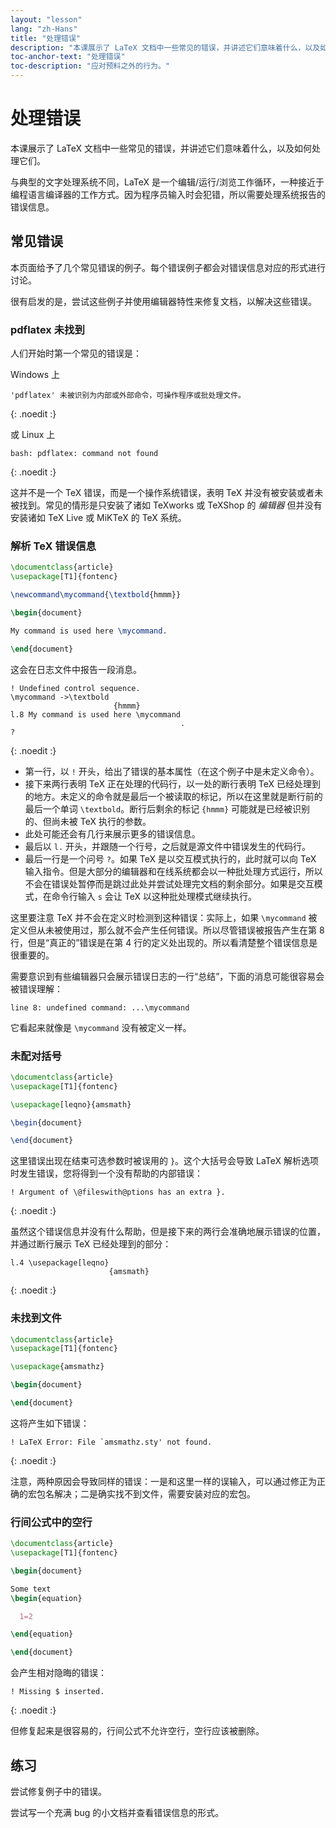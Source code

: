 ```yaml
---
layout: "lesson"
lang: "zh-Hans"
title: "处理错误"
description: "本课展示了 LaTeX 文档中一些常见的错误，并讲述它们意味着什么，以及如何处理它们。"
toc-anchor-text: "处理错误"
toc-description: "应对预料之外的行为。"
---
```


# 处理错误

<span
  class="summary">本课展示了 LaTeX 文档中一些常见的错误，并讲述它们意味着什么，以及如何处理它们。</span>

与典型的文字处理系统不同，LaTeX 是一个编辑/运行/浏览工作循环，一种接近于编程语言编译器的工作方式。因为程序员输入时会犯错，所以需要处理系统报告的错误信息。

## 常见错误

本页面给予了几个常见错误的例子。每个错误例子都会对错误信息对应的形式进行讨论。

很有启发的是，尝试这些例子并使用编辑器特性来修复文档，以解决这些错误。

### pdflatex 未找到

人们开始时第一个常见的错误是：

Windows 上

```
'pdflatex' 未被识别为内部或外部命令，可操作程序或批处理文件。

```
{: .noedit :}

或 Linux 上

```
bash: pdflatex: command not found
```
{: .noedit :}

这并不是一个 TeX 错误，而是一个操作系统错误，表明 TeX 并没有被安装或者未被找到。常见的情形是只安装了诸如 TeXworks 或 TeXShop 的 _编辑器_ 但并没有安装诸如 TeX Live 或 MiKTeX 的 TeX 系统。

### 解析 TeX 错误信息

```latex
\documentclass{article}
\usepackage[T1]{fontenc}

\newcommand\mycommand{\textbold{hmmm}}

\begin{document}

My command is used here \mycommand.

\end{document}
```

这会在日志文件中报告一段消息。

```
! Undefined control sequence.
\mycommand ->\textbold 
                       {hmmm}
l.8 My command is used here \mycommand
                                      .
? 
```
{: .noedit :}

* 第一行，以 `!` 开头，给出了错误的基本属性（在这个例子中是未定义命令）。
* 接下来两行表明 TeX 正在处理的代码行，以一处的断行表明 TeX 已经处理到的地方。未定义的命令就是最后一个被读取的标记，所以在这里就是断行前的最后一个单词 `\textbold`。断行后剩余的标记 `{hmmm}` 可能就是已经被识别的、但尚未被 TeX 执行的参数。
* 此处可能还会有几行来展示更多的错误信息。
* 最后以 `l.` 开头，并跟随一个行号，之后就是源文件中错误发生的代码行。
* 最后一行是一个问号 `?`。如果 TeX 是以交互模式执行的，此时就可以向 TeX 输入指令。但是大部分的编辑器和在线系统都会以一种批处理方式运行，所以不会在错误处暂停而是跳过此处并尝试处理完文档的剩余部分。如果是交互模式，在命令行输入 `s` 会让 TeX 以这种批处理模式继续执行。


这里要注意 TeX 并不会在定义时检测到这种错误：实际上，如果 `\mycommand` 被定义但从未被使用过，那么就不会产生任何错误。所以尽管错误被报告产生在第 8 行，但是“真正的”错误是在第 4 行的定义处出现的。所以看清楚整个错误信息是很重要的。

需要意识到有些编辑器只会展示错误日志的一行“总结”，下面的消息可能很容易会被错误理解：

`line 8: undefined command: ...\mycommand`

它看起来就像是 `\mycommand` 没有被定义一样。


### 未配对括号

```latex
\documentclass{article}
\usepackage[T1]{fontenc}

\usepackage[leqno}{amsmath}

\begin{document}

\end{document}
```

这里错误出现在结束可选参数时被误用的 `}`。这个大括号会导致 LaTeX 解析选项时发生错误，您将得到一个没有帮助的内部错误：

```
! Argument of \@fileswith@ptions has an extra }.
```
{: .noedit :}

虽然这个错误信息并没有什么帮助，但是接下来的两行会准确地展示错误的位置，并通过断行展示 TeX 已经处理到的部分：

```
l.4 \usepackage[leqno}
                      {amsmath}
```
{: .noedit :}



### 未找到文件

```latex
\documentclass{article}
\usepackage[T1]{fontenc}

\usepackage{amsmathz}

\begin{document}

\end{document}
```

这将产生如下错误：

```
! LaTeX Error: File `amsmathz.sty' not found.
```
{: .noedit :}

注意，两种原因会导致同样的错误：一是和这里一样的误输入，可以通过修正为正确的宏包名解决；二是确实找不到文件，需要安装对应的宏包。

### 行间公式中的空行

```latex
\documentclass{article}
\usepackage[T1]{fontenc}

\begin{document}

Some text
\begin{equation}

  1=2

\end{equation}

\end{document}
```

会产生相对隐晦的错误：

```
! Missing $ inserted.
```
{: .noedit :}

但修复起来是很容易的，行间公式不允许空行，空行应该被删除。

## 练习

尝试修复例子中的错误。

尝试写一个充满 bug 的小文档并查看错误信息的形式。

<script>
  window.addEventListener('load', function(){
      if(editors['pre2'] != null) editors['pre2'].moveCursorTo(3, 31, false);
      if(editors['pre4'] != null) editors['pre4'].moveCursorTo(3, 18, false);
      if(editors['pre7'] != null) editors['pre7'].moveCursorTo(3  , 20, false);
      if(editors['pre9'] != null) editors['pre9'].moveCursorTo(7, 0, false);
  }, false);
</script>
